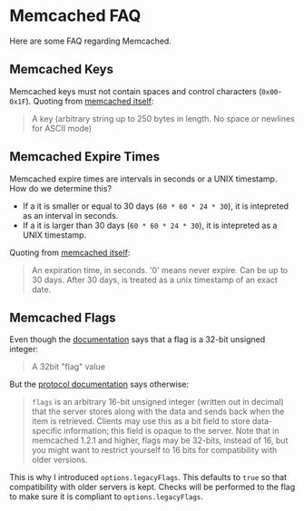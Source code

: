 # Memcached FAQ

Here are some FAQ regarding Memcached.


## Memcached Keys

Memcached keys must not contain spaces and control characters (`0x00`-`0x1F`).
Quoting from [memcached itself](https://github.com/memcached/memcached/wiki/Commands#standard-protocol):
> A key (arbitrary string up to 250 bytes in length. No space or newlines for ASCII mode)

## Memcached Expire Times

Memcached expire times are intervals in seconds or a UNIX timestamp. How do we determine this?

- If a it is smaller or equal to 30 days (`60 * 60 * 24 * 30`), it is intepreted as an interval in seconds.
- If a it is larger than 30 days (`60 * 60 * 24 * 30`), it is intepreted as a UNIX timestamp.

Quoting from [memcached itself](https://github.com/memcached/memcached/wiki/Commands#standard-protocol):
> An expiration time, in seconds. '0' means never expire. Can be up to 30 days. After 30 days, is treated as a unix timestamp of an exact date.

## Memcached Flags

Even though the [documentation](https://github.com/memcached/memcached/wiki/Commands#standard-protocol) says that a flag is a 32-bit unsigned integer:
> A 32bit "flag" value

But the [protocol documentation](https://github.com/memcached/memcached/blob/master/doc/protocol.txt) says otherwise:
> `flags` is an arbitrary 16-bit unsigned integer (written out in
>  decimal) that the server stores along with the data and sends back
>  when the item is retrieved. Clients may use this as a bit field to
>  store data-specific information; this field is opaque to the server.
>  Note that in memcached 1.2.1 and higher, flags may be 32-bits, instead
>  of 16, but you might want to restrict yourself to 16 bits for
>  compatibility with older versions.

This is why I introduced `options.legacyFlags`. This defaults to `true` so that compatibility with older servers is kept. Checks will be performed to the flag to make sure it is compliant to `options.legacyFlags`.